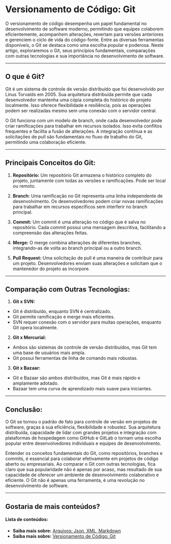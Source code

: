 # Versionamento de Código: Git

O versionamento de código desempenha um papel fundamental no desenvolvimento de software moderno, permitindo que equipes colaborem eficientemente, acompanhem alterações, revertam para versões anteriores e gerenciem o ciclo de vida do código-fonte. Entre as diversas ferramentas disponíveis, o Git se destaca como uma escolha popular e poderosa. Neste artigo, exploraremos o Git, seus princípios fundamentais, comparações com outras tecnologias e sua importância no desenvolvimento de software.

***

## O que é Git?

Git é um sistema de controle de versão distribuído que foi desenvolvido por Linus Torvalds em 2005. Sua arquitetura distribuída permite que cada desenvolvedor mantenha uma cópia completa do histórico do projeto localmente. Isso oferece flexibilidade e resiliência, pois as operações podem ser realizadas mesmo sem uma conexão com o servidor central.

O Git funciona com um modelo de branch, onde cada desenvolvedor pode criar ramificações para trabalhar em recursos isolados. Isso evita conflitos frequentes e facilita a fusão de alterações. A integração contínua e as solicitações de pull são fundamentais no fluxo de trabalho do Git, permitindo uma colaboração eficiente.

***

## Principais Conceitos do Git:

1. **Repositório:**
Um repositório Git armazena o histórico completo do projeto, juntamente com todas as versões e ramificações. Pode ser local ou remoto.

2. **Branch:**
Uma ramificação no Git representa uma linha independente de desenvolvimento. Os desenvolvedores podem criar novas ramificações para trabalhar em recursos específicos sem interferir no branch principal.

3. **Commit:**
Um commit é uma alteração no código que é salva no repositório. Cada commit possui uma mensagem descritiva, facilitando a compreensão das alterações feitas.

4. **Merge:**
O merge combina alterações de diferentes branches, integrando-as de volta ao branch principal ou a outro branch.

5. **Pull Request:**
Uma solicitação de pull é uma maneira de contribuir para um projeto. Desenvolvedores enviam suas alterações e solicitam que o mantenedor do projeto as incorpore.

***

## Comparação com Outras Tecnologias:

1. **Git x SVN:**

* Git é distribuído, enquanto SVN é centralizado.
* Git permite ramificação e merge mais eficientes.
* SVN requer conexão com o servidor para muitas operações, enquanto Git opera localmente.


2. **Git x Mercurial:**

* Ambos são sistemas de controle de versão distribuídos, mas Git tem uma base de usuários mais ampla.
* Git possui ferramentas de linha de comando mais robustas.

3. **Git x Bazaar:**

* Git e Bazaar são ambos distribuídos, mas Git é mais rápido e amplamente adotado.
* Bazaar tem uma curva de aprendizado mais suave para iniciantes.

***

## Conclusão:

O Git se tornou o padrão de fato para controle de versão em projetos de software, graças à sua eficiência, flexibilidade e robustez. Sua arquitetura distribuída, capacidade de lidar com grandes projetos e integração com plataformas de hospedagem como GitHub e GitLab o tornam uma escolha popular entre desenvolvedores individuais e equipes de desenvolvimento.

Entender os conceitos fundamentais do Git, como repositórios, branches e commits, é essencial para colaborar efetivamente em projetos de código aberto ou empresariais. Ao comparar o Git com outras tecnologias, fica claro que sua popularidade não é apenas por acaso, mas resultado de sua capacidade de oferecer um ambiente de desenvolvimento colaborativo e eficiente. O Git não é apenas uma ferramenta, é uma revolução no desenvolvimento de software.

***

## Gostaria de mais conteúdos?

#### Lista de conteúdos:

- **Saiba mais sobre:** [Arquivos: Json, XML, Markdown](https://jonieloliveira.github.io/)
- **Saiba mais sobre:** [Versionamento de Código: Git](https://jonieloliveira.github.io/)

